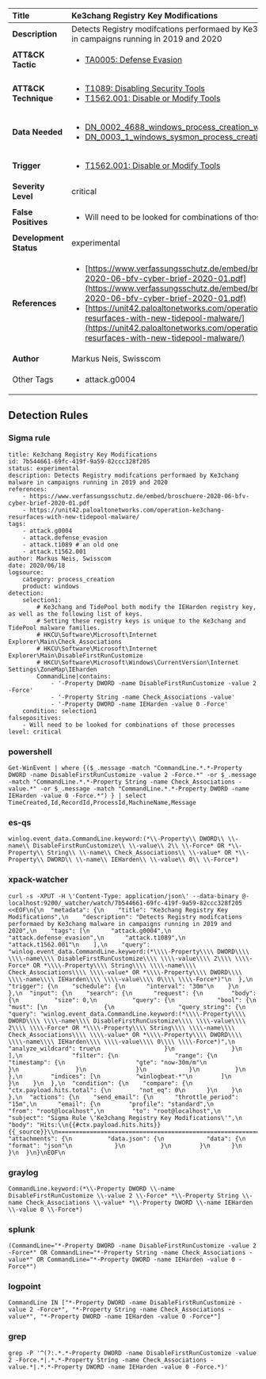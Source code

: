 | Title                    | Ke3chang Registry Key Modifications       |
|:-------------------------|:------------------|
| **Description**          | Detects Registry modifcations performaed by Ke3chang malware in campaigns running in 2019 and 2020 |
| **ATT&amp;CK Tactic**    |  <ul><li>[TA0005: Defense Evasion](https://attack.mitre.org/tactics/TA0005)</li></ul>  |
| **ATT&amp;CK Technique** | <ul><li>[T1089: Disabling Security Tools](https://attack.mitre.org/techniques/T1089)</li><li>[T1562.001: Disable or Modify Tools](https://attack.mitre.org/techniques/T1562/001)</li></ul>  |
| **Data Needed**          | <ul><li>[DN_0002_4688_windows_process_creation_with_commandline](../Data_Needed/DN_0002_4688_windows_process_creation_with_commandline.md)</li><li>[DN_0003_1_windows_sysmon_process_creation](../Data_Needed/DN_0003_1_windows_sysmon_process_creation.md)</li></ul>  |
| **Trigger**              | <ul><li>[T1562.001: Disable or Modify Tools](../Triggers/T1562.001.md)</li></ul>  |
| **Severity Level**       | critical |
| **False Positives**      | <ul><li>Will need to be looked for combinations of those processes</li></ul>  |
| **Development Status**   | experimental |
| **References**           | <ul><li>[https://www.verfassungsschutz.de/embed/broschuere-2020-06-bfv-cyber-brief-2020-01.pdf](https://www.verfassungsschutz.de/embed/broschuere-2020-06-bfv-cyber-brief-2020-01.pdf)</li><li>[https://unit42.paloaltonetworks.com/operation-ke3chang-resurfaces-with-new-tidepool-malware/](https://unit42.paloaltonetworks.com/operation-ke3chang-resurfaces-with-new-tidepool-malware/)</li></ul>  |
| **Author**               | Markus Neis, Swisscom |
| Other Tags           | <ul><li>attack.g0004</li></ul> | 

## Detection Rules

### Sigma rule

```
title: Ke3chang Registry Key Modifications
id: 7b544661-69fc-419f-9a59-82ccc328f205
status: experimental
description: Detects Registry modifcations performaed by Ke3chang malware in campaigns running in 2019 and 2020
references:
    - https://www.verfassungsschutz.de/embed/broschuere-2020-06-bfv-cyber-brief-2020-01.pdf
    - https://unit42.paloaltonetworks.com/operation-ke3chang-resurfaces-with-new-tidepool-malware/
tags:
    - attack.g0004
    - attack.defense_evasion
    - attack.t1089 # an old one
    - attack.t1562.001
author: Markus Neis, Swisscom 
date: 2020/06/18
logsource:
    category: process_creation
    product: windows
detection:
    selection1:
        # Ke3chang and TidePool both modify the IEHarden registry key, as well as the following list of keys. 
        # Setting these registry keys is unique to the Ke3chang and TidePool malware families.
        # HKCU\Software\Microsoft\Internet Explorer\Main\Check_Associations
        # HKCU\Software\Microsoft\Internet Explorer\Main\DisableFirstRunCustomize
        # HKCU\Software\Microsoft\Windows\CurrentVersion\Internet Settings\ZoneMap\IEharden
        CommandLine|contains:
            - '-Property DWORD -name DisableFirstRunCustomize -value 2 -Force'
            - '-Property String -name Check_Associations -value'
            - '-Property DWORD -name IEHarden -value 0 -Force'         
    condition: selection1
falsepositives:
    - Will need to be looked for combinations of those processes
level: critical

```





### powershell
    
```
Get-WinEvent | where {($_.message -match "CommandLine.*.*-Property DWORD -name DisableFirstRunCustomize -value 2 -Force.*" -or $_.message -match "CommandLine.*.*-Property String -name Check_Associations -value.*" -or $_.message -match "CommandLine.*.*-Property DWORD -name IEHarden -value 0 -Force.*") } | select TimeCreated,Id,RecordId,ProcessId,MachineName,Message
```


### es-qs
    
```
winlog.event_data.CommandLine.keyword:(*\\-Property\\ DWORD\\ \\-name\\ DisableFirstRunCustomize\\ \\-value\\ 2\\ \\-Force* OR *\\-Property\\ String\\ \\-name\\ Check_Associations\\ \\-value* OR *\\-Property\\ DWORD\\ \\-name\\ IEHarden\\ \\-value\\ 0\\ \\-Force*)
```


### xpack-watcher
    
```
curl -s -XPUT -H \'Content-Type: application/json\' --data-binary @- localhost:9200/_watcher/watch/7b544661-69fc-419f-9a59-82ccc328f205 <<EOF\n{\n  "metadata": {\n    "title": "Ke3chang Registry Key Modifications",\n    "description": "Detects Registry modifcations performaed by Ke3chang malware in campaigns running in 2019 and 2020",\n    "tags": [\n      "attack.g0004",\n      "attack.defense_evasion",\n      "attack.t1089",\n      "attack.t1562.001"\n    ],\n    "query": "winlog.event_data.CommandLine.keyword:(*\\\\-Property\\\\ DWORD\\\\ \\\\-name\\\\ DisableFirstRunCustomize\\\\ \\\\-value\\\\ 2\\\\ \\\\-Force* OR *\\\\-Property\\\\ String\\\\ \\\\-name\\\\ Check_Associations\\\\ \\\\-value* OR *\\\\-Property\\\\ DWORD\\\\ \\\\-name\\\\ IEHarden\\\\ \\\\-value\\\\ 0\\\\ \\\\-Force*)"\n  },\n  "trigger": {\n    "schedule": {\n      "interval": "30m"\n    }\n  },\n  "input": {\n    "search": {\n      "request": {\n        "body": {\n          "size": 0,\n          "query": {\n            "bool": {\n              "must": [\n                {\n                  "query_string": {\n                    "query": "winlog.event_data.CommandLine.keyword:(*\\\\-Property\\\\ DWORD\\\\ \\\\-name\\\\ DisableFirstRunCustomize\\\\ \\\\-value\\\\ 2\\\\ \\\\-Force* OR *\\\\-Property\\\\ String\\\\ \\\\-name\\\\ Check_Associations\\\\ \\\\-value* OR *\\\\-Property\\\\ DWORD\\\\ \\\\-name\\\\ IEHarden\\\\ \\\\-value\\\\ 0\\\\ \\\\-Force*)",\n                    "analyze_wildcard": true\n                  }\n                }\n              ],\n              "filter": {\n                "range": {\n                  "timestamp": {\n                    "gte": "now-30m/m"\n                  }\n                }\n              }\n            }\n          }\n        },\n        "indices": [\n          "winlogbeat-*"\n        ]\n      }\n    }\n  },\n  "condition": {\n    "compare": {\n      "ctx.payload.hits.total": {\n        "not_eq": 0\n      }\n    }\n  },\n  "actions": {\n    "send_email": {\n      "throttle_period": "15m",\n      "email": {\n        "profile": "standard",\n        "from": "root@localhost",\n        "to": "root@localhost",\n        "subject": "Sigma Rule \'Ke3chang Registry Key Modifications\'",\n        "body": "Hits:\\n{{#ctx.payload.hits.hits}}{{_source}}\\n================================================================================\\n{{/ctx.payload.hits.hits}}",\n        "attachments": {\n          "data.json": {\n            "data": {\n              "format": "json"\n            }\n          }\n        }\n      }\n    }\n  }\n}\nEOF\n
```


### graylog
    
```
CommandLine.keyword:(*\\-Property DWORD \\-name DisableFirstRunCustomize \\-value 2 \\-Force* *\\-Property String \\-name Check_Associations \\-value* *\\-Property DWORD \\-name IEHarden \\-value 0 \\-Force*)
```


### splunk
    
```
(CommandLine="*-Property DWORD -name DisableFirstRunCustomize -value 2 -Force*" OR CommandLine="*-Property String -name Check_Associations -value*" OR CommandLine="*-Property DWORD -name IEHarden -value 0 -Force*")
```


### logpoint
    
```
CommandLine IN ["*-Property DWORD -name DisableFirstRunCustomize -value 2 -Force*", "*-Property String -name Check_Associations -value*", "*-Property DWORD -name IEHarden -value 0 -Force*"]
```


### grep
    
```
grep -P '^(?:.*.*-Property DWORD -name DisableFirstRunCustomize -value 2 -Force.*|.*.*-Property String -name Check_Associations -value.*|.*.*-Property DWORD -name IEHarden -value 0 -Force.*)'
```



